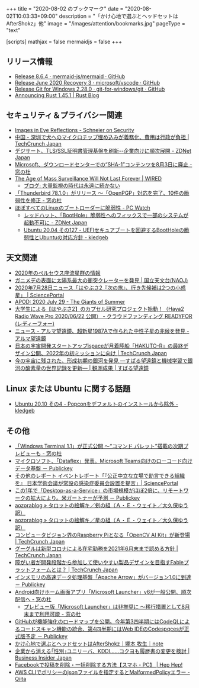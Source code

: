 +++
title = "2020-08-02 のブックマーク"
date =  "2020-08-02T10:03:33+09:00"
description = "「かけ心地で選ぶとヘッドセットはAfterShokz」他"
image = "/images/attention/bookmarks.jpg"
pageType = "text"

[scripts]
  mathjax = false
  mermaidjs = false
+++

## リリース情報

- [Release 8.6.4 · mermaid-js/mermaid · GitHub](https://github.com/mermaid-js/mermaid/releases/tag/8.6.4)
- [Release June 2020 Recovery 3 · microsoft/vscode · GitHub](https://github.com/microsoft/vscode/releases/tag/1.47.3)
- [Release Git for Windows 2.28.0 · git-for-windows/git · GitHub](https://github.com/git-for-windows/git/releases/tag/v2.28.0.windows.1)
- [Announcing Rust 1.45.1 | Rust Blog](https://blog.rust-lang.org/2020/07/30/Rust-1.45.1.html)

## セキュリティ＆プライバシー関連

- [Images in Eye Reflections - Schneier on Security](https://www.schneier.com/blog/archives/2020/07/images_in_eye_r.html)
- [中国・深圳で犬へのマイクロチップ埋め込みが義務化、費用は行政が負担  |  TechCrunch Japan](https://techcrunch.com/2020/07/28/all-dogs-in-shenzhen-china-will-get-microchipped-by-2020/)
- [デジサート、TLS/SSL証明書管理基盤を刷新--企業向けに順次展開 - ZDNet Japan](https://japan.zdnet.com/article/35157375/)
- [Microsoft、ダウンロードセンターでの“SHA-1”コンテンツを8月3日に廃止 - 窓の杜](https://forest.watch.impress.co.jp/docs/news/1268039.html)
- [The Age of Mass Surveillance Will Not Last Forever | WIRED](https://www.wired.com/story/the-age-of-mass-surveillance-will-not-last-forever/)
    - [ブログ: 大量監視の時代は永遠に続かない](https://okuranagaimo.blogspot.com/2020/07/blog-post_31.html)
- [「Thunderbird 78.1.0」がリリース ～「OpenPGP」対応を完了、10件の脆弱性を修正 - 窓の杜](https://forest.watch.impress.co.jp/docs/news/1268565.html)
- [ほぼすべてのLinuxのブートローダーに脆弱性  - PC Watch](https://pc.watch.impress.co.jp/docs/news/1268335.html)
    - [レッドハット、「BootHole」脆弱性へのフィックスで一部のシステムが起動不可に - ZDNet Japan](https://japan.zdnet.com/article/35157511/)
    - [Ubuntu 20.04 その127 - UEFIセキュアブートを回避するBootHoleの脆弱性とUbuntuの対応方針 - kledgeb](https://kledgeb.blogspot.com/2020/08/ubuntu-2004-127-uefibootholeubuntu.html)

## 天文関連

- [2020年のペルセウス座流星群の情報](http://meteor.kaicho.net/per2020.html)
- [ガニメデの表面に太陽系最大の衝突クレーターを発見 | 国立天文台(NAOJ)](https://www.nao.ac.jp/news/science/2020/20200727-cfca.html)
- [2020年7月28日ニュース「はやぶさ2『次の旅』、行き先候補は2つの小惑星」 | SciencePortal](https://scienceportal.jst.go.jp/news/newsflash_review/newsflash/2020/07/20200728_01.html)
- [APOD: 2020 July 29 - The Giants of Summer](https://apod.nasa.gov/apod/ap200729.html)
- [大学生による【はやぶさ2】のカプセル研究プロジェクト始動！（Haya2 Radio Wave Pro 2020/06/22 公開） - クラウドファンディング READYFOR (レディーフォー)](https://readyfor.jp/projects/HAYA2RWRP)
- [ニュース - アルマ望遠鏡、超新星1987Aで作られた中性子星の兆候を発見 - アルマ望遠鏡](https://alma-telescope.jp/news/sn1987a-202007)
- [日本の宇宙開発スタートアップispaceが月着陸船「HAKUTO-R」の最終デザイン公開、2022年の初ミッションに向け  |  TechCrunch Japan](https://techcrunch.com/2020/07/30/ispace-reveals-the-final-design-of-its-lunar-lander-ahead-of-its-first-mission-to-the-moon-in-2022/)
- [今の宇宙に残された、形成初期の銀河を発見 ―すばる望遠鏡と機械学習で銀河の酸素量の世界記録を更新― | 観測成果 | すばる望遠鏡](https://subarutelescope.org/jp/results/2020/07/31/2878.html)

## Linux または Ubuntu に関する話題

- [Ubuntu 20.10 その4 - Popconをデフォルトのインストールから除外 - kledgeb](https://kledgeb.blogspot.com/2020/07/ubuntu-2010-4-popcon.html)

## その他

- [「Windows Terminal 1.1」が正式公開 ～“コマンド パレット”搭載の次期プレビューも - 窓の杜](https://forest.watch.impress.co.jp/docs/news/1267349.html)
- [マイクロソフト、「Dataflex」発表。Microsoft Teams向けのローコード向けデータ基盤 － Publickey](https://www.publickey1.jp/blog/20/dataflexmicrosoft_teams.html)
- [その他のレポート イベントレポート「『公正中立な立場で助言できる組織を』 日本学術会議が常設の感染症委員会設置を提言」| SciencePortal](https://scienceportal.jst.go.jp/reports/other/20200727_01.html)
- [この1年で「Desktop-as-a-Service」の市場規模がほぼ2倍に、リモートワークの拡大により。米ガートナーが予測 － Publickey](https://www.publickey1.jp/blog/20/1desktop-as-a-service2.html)
- [aozorablog » タロットの絵解キ／剣の組（Ａ・Ｅ・ウェイト／大久保ゆう訳）](https://www.aozora.gr.jp/aozorablog/?p=4467)
- [aozorablog » タロットの絵解キ／星の組（Ａ・Ｅ・ウェイト／大久保ゆう訳）](https://www.aozora.gr.jp/aozorablog/?p=4485)
- [コンピュータビジョン界のRaspberry Piとなる「OpenCV AI Kit」が新登場  |  TechCrunch Japan](https://techcrunch.com/2020/07/14/opencv-ai-kit-aims-to-do-for-computer-vision-what-raspberry-pi-did-for-hobbyist-hardware/)
- [グーグルは新型コロナによる在宅勤務を2021年6月末まで認める方針  |  TechCrunch Japan](https://techcrunch.com/2020/07/28/google-will-continue-to-let-employees-work-from-home-through-the-end-of-june-2021/)
- [障がい者が開発段階から参加して使いやすい製品デザインを目指すFableプラットフォームとは？  |  TechCrunch Japan](https://techcrunch.com/2020/07/27/fable-aims-to-make-disability-inclusive-design-as-simple-as-a-service/)
- [インメモリの高速データ処理基盤「Apache Arrow」がバージョン1.0に到達 － Publickey](https://www.publickey1.jp/blog/20/apache_arrow10.html)
- [Android向けホーム画面アプリ「Microsoft Launcher」v6が一般公開、順次配信へ - 窓の杜](https://forest.watch.impress.co.jp/docs/news/1265733.html)
    - [プレビュー版「Microsoft Launcher」は非推奨に ～移行措置として8月末まで利用可能 - 窓の杜](https://forest.watch.impress.co.jp/docs/news/1267648.html)
- [GitHubが機能強化のロードマップを公開。今年第3四半期にはCodeQLによるコードスキャン機能の統合、第4四半期にはWeb IDEのCodespqcesが正式版予定 － Publickey](https://www.publickey1.jp/blog/20/github3codeql4web_idecodespqces.html)
- [かけ心地で選ぶとヘッドセットはAfterShokz｜塚本 牧生｜note](https://note.com/tsukamoto/n/nf25e3dc9f995)
- [企業から消える｢性別｣ユニリーバ、KDDI……コクヨも履歴書の変更を検討 | Business Insider Japan](https://www.businessinsider.jp/post-217554)
- [Facebookで投稿を削除・一括削除する方法【スマホ・PC】 | Hep Hep!](https://hep.eiz.jp/delete-facebook-post/)
- [AWS CLIでポリシーのjsonファイルを指定するとMalformedPolicyエラー - Qiita](https://qiita.com/tsukamoto/items/fd6b4f300941d7ee43b3)
